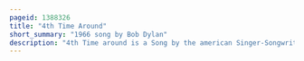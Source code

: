 ```yaml
---
pageid: 1388326
title: "4th Time Around"
short_summary: "1966 song by Bob Dylan"
description: "4th Time around is a Song by the american Singer-Songwriter Bob Dylan and was released on 20 June 1966 as the 12th Track on his seventh Studio Album Blonde. The Song was written by Dylan and produced by Bob Johnston. Commentators often interpret it as a Parody of the 1965 Beatles' Song norwegian Wood. After being influenced by the dylan-introspective Lyrics John Lennon composed norwegian Wood. Lennon later reflected on his Feelings of Paranoia when Dylan first played him a 4th Time around."
---
```

